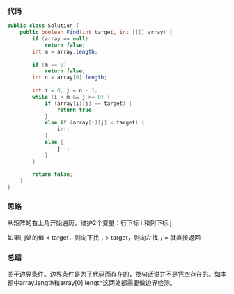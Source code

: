 ### 代码

```java
public class Solution {
    public boolean Find(int target, int [][] array) {
        if (array == null)
            return false;
        int m = array.length;
        
        if (m == 0)
            return false;
        int n = array[0].length;
        
        int i = 0, j = n - 1;
        while (i < m && j >= 0) {
            if (array[i][j] == target) {
                return true;
            }
            else if (array[i][j] < target) {
                i++;
            }
            else {
                j--;
            }
        }
        
        return false;
    }
}
```



### 思路

从矩阵的右上角开始遍历，维护2个变量：行下标 i 和列下标 j

如果i, j处的值 < target，则向下找；> target，则向左找；= 就直接返回



### 总结

关于边界条件。边界条件是为了代码而存在的，换句话说并不是凭空存在的。如本题中array.length和array[0].length这两处都需要做边界检测。